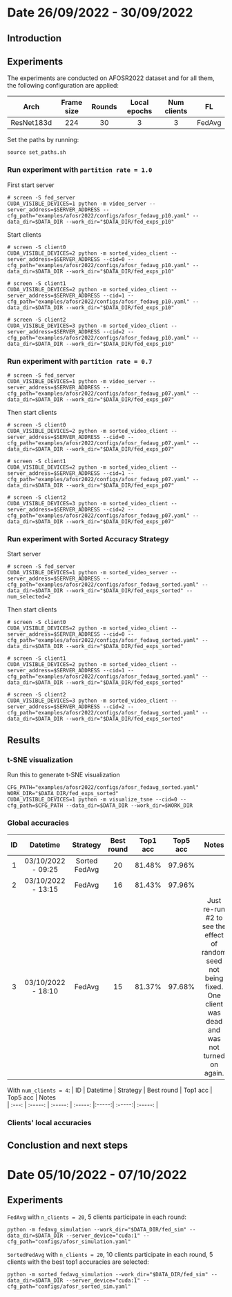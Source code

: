 # Date 26/09/2022 - 30/09/2022
## **Introduction**

## **Experiments**
The experiments are conducted on AFOSR2022 dataset and for all them, the following configuration are applied:

| Arch        | Frame size           | Rounds  | Local epochs| Num clients| FL |
| :-----: |:-----:| :-----:|:----:|:-----:|:-----:|
| ResNet183d | 224 | 30 | 3 | 3 | FedAvg

Set the paths by running:
```shell
source set_paths.sh
```
### **Run experiment with `partition rate = 1.0`**
First start server 
```shell
# screen -S fed_server
CUDA_VISIBLE_DEVICES=1 python -m video_server --server_address=$SERVER_ADDRESS --cfg_path="examples/afosr2022/configs/afosr_fedavg_p10.yaml" --data_dir=$DATA_DIR --work_dir="$DATA_DIR/fed_exps_p10"
```
Start clients
```shell
# screen -S client0
CUDA_VISIBLE_DEVICES=2 python -m sorted_video_client --server_address=$SERVER_ADDRESS --cid=0 --cfg_path="examples/afosr2022/configs/afosr_fedavg_p10.yaml" --data_dir=$DATA_DIR --work_dir="$DATA_DIR/fed_exps_p10"

# screen -S client1
CUDA_VISIBLE_DEVICES=2 python -m sorted_video_client --server_address=$SERVER_ADDRESS --cid=1 --cfg_path="examples/afosr2022/configs/afosr_fedavg_p10.yaml" --data_dir=$DATA_DIR --work_dir="$DATA_DIR/fed_exps_p10"

# screen -S client2
CUDA_VISIBLE_DEVICES=3 python -m sorted_video_client --server_address=$SERVER_ADDRESS --cid=2 --cfg_path="examples/afosr2022/configs/afosr_fedavg_p10.yaml" --data_dir=$DATA_DIR --work_dir="$DATA_DIR/fed_exps_p10"
```
### **Run experiment with `partition rate = 0.7`**
```shell
# screen -S fed_server
CUDA_VISIBLE_DEVICES=1 python -m video_server --server_address=$SERVER_ADDRESS --cfg_path="examples/afosr2022/configs/afosr_fedavg_p07.yaml" --data_dir=$DATA_DIR --work_dir="$DATA_DIR/fed_exps_p07"
```
Then start clients
```shell
# screen -S client0
CUDA_VISIBLE_DEVICES=2 python -m sorted_video_client --server_address=$SERVER_ADDRESS --cid=0 --cfg_path="examples/afosr2022/configs/afosr_fedavg_p07.yaml" --data_dir=$DATA_DIR --work_dir="$DATA_DIR/fed_exps_p07"

# screen -S client1
CUDA_VISIBLE_DEVICES=2 python -m sorted_video_client --server_address=$SERVER_ADDRESS --cid=1 --cfg_path="examples/afosr2022/configs/afosr_fedavg_p07.yaml" --data_dir=$DATA_DIR --work_dir="$DATA_DIR/fed_exps_p07"

# screen -S client2
CUDA_VISIBLE_DEVICES=3 python -m sorted_video_client --server_address=$SERVER_ADDRESS --cid=2 --cfg_path="examples/afosr2022/configs/afosr_fedavg_p07.yaml" --data_dir=$DATA_DIR --work_dir="$DATA_DIR/fed_exps_p07"
```
### **Run experiment with Sorted Accuracy Strategy**
Start server
```shell
# screen -S fed_server
CUDA_VISIBLE_DEVICES=1 python -m sorted_video_server --server_address=$SERVER_ADDRESS --cfg_path="examples/afosr2022/configs/afosr_fedavg_sorted.yaml" --data_dir=$DATA_DIR --work_dir="$DATA_DIR/fed_exps_sorted" --num_selected=2
```
Then start clients
```shell
# screen -S client0
CUDA_VISIBLE_DEVICES=2 python -m sorted_video_client --server_address=$SERVER_ADDRESS --cid=0 --cfg_path="examples/afosr2022/configs/afosr_fedavg_sorted.yaml" --data_dir=$DATA_DIR --work_dir="$DATA_DIR/fed_exps_sorted"

# screen -S client1
CUDA_VISIBLE_DEVICES=2 python -m sorted_video_client --server_address=$SERVER_ADDRESS --cid=1 --cfg_path="examples/afosr2022/configs/afosr_fedavg_sorted.yaml" --data_dir=$DATA_DIR --work_dir="$DATA_DIR/fed_exps_sorted"

# screen -S client2
CUDA_VISIBLE_DEVICES=3 python -m sorted_video_client --server_address=$SERVER_ADDRESS --cid=2 --cfg_path="examples/afosr2022/configs/afosr_fedavg_sorted.yaml" --data_dir=$DATA_DIR --work_dir="$DATA_DIR/fed_exps_sorted"
```
## **Results**
### **t-SNE visualization**
Run this to generate t-SNE visualization
```shell
CFG_PATH="examples/afosr2022/configs/afosr_fedavg_sorted.yaml"
WORK_DIR="$DATA_DIR/fed_exps_sorted"
CUDA_VISIBLE_DEVICES=1 python -m visualize_tsne --cid=0 --cfg_path=$CFG_PATH --data_dir=$DATA_DIR --work_dir=$WORK_DIR
```

### **Global accuracies**
| ID | Datetime | Strategy | Best round | Top1 acc | Top5 acc | Notes  
| :---: | :-----: | :-----: | :-----: |:-----:| :-----:| :-----: |
| 1 | 03/10/2022 - 09:25 | Sorted FedAvg | 20 | 81.48% | 97.96% |
| 2 | 03/10/2022 - 13:15 | FedAvg | 16 | 81.43% | 97.96% | 
| 3 | 03/10/2022 - 18:10 | FedAvg | 15 | 81.37% | 97.68% | Just re-run #2 to see the effect of random seed not being fixed. One client was dead and was not turned on again.

With `num_clients = 4`:
| ID | Datetime | Strategy | Best round | Top1 acc | Top5 acc | Notes  
| :---: | :-----: | :-----: | :-----: |:-----:| :-----:| :-----: |
### **Clients' local accuracies**
## **Conclustion and next steps**

# Date 05/10/2022 - 07/10/2022
## **Experiments**
`FedAvg` with `n_clients = 20`, 5 clients participate in each round:
```shell
python -m fedavg_simulation --work_dir="$DATA_DIR/fed_sim" --data_dir=$DATA_DIR --server_device="cuda:1" --cfg_path="configs/afosr_simulation.yaml"
```
`SortedFedAvg` with `n_clients = 20`, 10 clients participate in each round, 5 clients with the best top1 accuracies are selected:
```shell
python -m sorted_fedavg_simulation --work_dir="$DATA_DIR/fed_sim" --data_dir=$DATA_DIR --server_device="cuda:1" --cfg_path="configs/afosr_sorted_sim.yaml"
```
